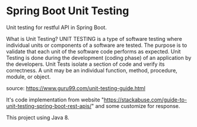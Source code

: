 
# Spring Boot Unit Testing

Unit testing for restful API in Spring Boot. 

What is Unit Testing?
UNIT TESTING is a type of software testing where individual units or components of a software are tested. The purpose is to validate that each unit of the software code performs as expected. Unit Testing is done during the development (coding phase) of an application by the developers. Unit Tests isolate a section of code and verify its correctness. A unit may be an individual function, method, procedure, module, or object.

source: https://www.guru99.com/unit-testing-guide.html

It's code implementation from website "https://stackabuse.com/guide-to-unit-testing-spring-boot-rest-apis/" and some customize for response.

This project using Java 8.
